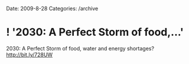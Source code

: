 Date: 2009-8-28
Categories: /archive

# ! '2030: A Perfect Storm of food,...'

2030: A Perfect Storm of food, water and energy shortages? <a href="http://bit.ly/728UW" rel="nofollow">http://bit.ly/728UW</a>
